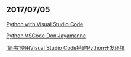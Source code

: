 ## 2017/07/05

[Python with Visual Studio Code](https://code.visualstudio.com/docs/languages/python)

[Python VSCode Don Jayamanne](https://marketplace.visualstudio.com/items?itemName=donjayamanne.python)

['简书'使用Visual Studio Code搭建Python开发环境](http://www.jianshu.com/p/1188294686db)
